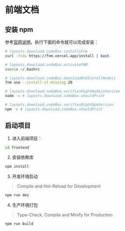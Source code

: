 # 前端文档

## 安装 npm

参考[官网说明](https://nodejs.org/zh-cn/download/package-manager)，执行下面的命令就可以完成安装：

```bash
# layouts.download.codeBox.installsFnm
curl -fsSL https://fnm.vercel.app/install | bash

# layouts.download.codeBox.activateFNM
source ~/.bashrc

# layouts.download.codeBox.downloadAndInstallNodejs
fnm use --install-if-missing 20

# layouts.download.codeBox.verifiesRightNodejsVersion
node -v # layouts.download.codeBox.shouldPrint

# layouts.download.codeBox.verifiesRightNpmVersion
npm -v # layouts.download.codeBox.shouldPrint
```

## 启动项目

1. 进入前端项目：

```bash
cd frontend
```

2. 安装依赖库

```sh
npm install
```

3. 开发环境启动

> Compile and Hot-Reload for Development

```sh
npm run dev
```

4. 生产环境打包

> Type-Check, Compile and Minify for Production

```sh
npm run build
```
